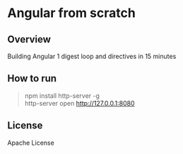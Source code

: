 # Angular from scratch

## Overview

Building Angular 1 digest loop and directives in 15 minutes

## How to run

> npm install http-server -g  
> http-server
> open http://127.0.0.1:8080

## License

Apache License